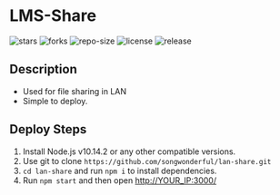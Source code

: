 # LMS-Share
![stars](https://img.shields.io/github/stars/songwonderful/lan-share) ![forks](https://img.shields.io/github/forks/songwonderful/lan-share) ![repo-size](https://img.shields.io/github/repo-size/songwonderful/lan-share) ![license](https://img.shields.io/github/license/songwonderful/lan-share) ![release](https://img.shields.io/github/v/release/songwonderful/lan-share)

## Description
+ Used for file sharing in LAN
+ Simple to deploy.

## Deploy Steps
1. Install Node.js v10.14.2 or any other compatible versions.
2. Use git to clone `https://github.com/songwonderful/lan-share.git`
3. `cd lan-share` and run `npm i` to install dependencies.
4. Run `npm start` and then open [http://YOUR_IP:3000/](localhost:3000)
